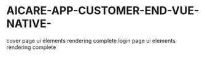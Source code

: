 # AICARE-APP-CUSTOMER-END-VUE-NATIVE-

cover page ui elements rendering complete
login page ui elements rendering complete
